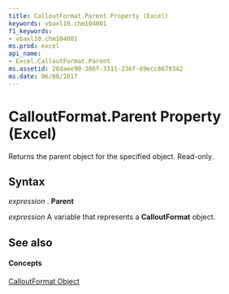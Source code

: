 ```yaml
---
title: CalloutFormat.Parent Property (Excel)
keywords: vbaxl10.chm104001
f1_keywords:
- vbaxl10.chm104001
ms.prod: excel
api_name:
- Excel.CalloutFormat.Parent
ms.assetid: 28daee90-306f-3311-236f-69ecc8679342
ms.date: 06/08/2017
---
```



# CalloutFormat.Parent Property (Excel)

Returns the parent object for the specified object. Read-only.


## Syntax

 _expression_ . **Parent**

 _expression_ A variable that represents a **CalloutFormat** object.


## See also


#### Concepts


[CalloutFormat Object](Excel.CalloutFormat.md)

